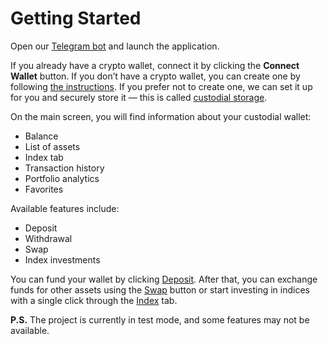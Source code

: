 # Getting Started

Open our [Telegram bot](https://t.me/DeFiCanvas_bot) and launch the application.

If you already have a crypto wallet, connect it by clicking the **Connect Wallet** button. If you don’t have a crypto wallet, you can create one by following [the instructions](instructions.md#создание-кошелька). If you prefer not to create one, we can set it up for you and securely store it — this is called [custodial storage](glossary.md#кастодиальное-хранение).

On the main screen, you will find information about your custodial wallet:
- Balance
- List of assets
- Index tab
- Transaction history
- Portfolio analytics
- Favorites

Available features include:
- Deposit
- Withdrawal
- Swap
- Index investments

You can fund your wallet by clicking [Deposit](how-to-deposit.md). After that, you can exchange funds for other assets using the [Swap](how-to-swap.md) button or start investing in indices with a single click through the [Index](how-to-invest-index.md) tab.

**P.S.** The project is currently in test mode, and some features may not be available.
